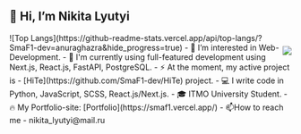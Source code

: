 ## 👋 Hi, I’m Nikita Lyutyi

<img align="right" src="https://github-readme-stats.vercel.app/api?username=SmaF1-dev&show_icons=true&icon_color=600fc8&text_color=3959ad&bg_color=161b22&count_private=true&include_all_commits=true" style="padding-top:23px;"/>
![Top Langs](https://github-readme-stats.vercel.app/api/top-langs/?SmaF1-dev=anuraghazra&hide_progress=true)
- 👀 I’m interested in Web-Development.
- 🌱 I'm currently using full-featured development using Next.js, React.js, FastAPI, PostgreSQL.
- ⚡ At the moment, my active project is - [HiTe](https://github.com/SmaF1-dev/HiTe) project.
- 💻 I write code in Python, JavaScript, SCSS, React.js/Next.js.
- 🎓 ITMO University Student.
- 🔥 My Portfolio-site: [Portfolio](https://smaf1.vercel.app/)
- 📫How to reach me - nikita_lyutyi@mail.ru
